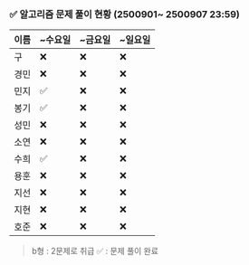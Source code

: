 ### ✅ 알고리즘 문제 풀이 현황 (2500901~ 2500907 23:59)

| 이름   | ~수요일 | ~금요일 | ~일요일 | 
|--------|--------|--------|--------|
| 구     | ❌      | ❌     | ❌     | 
| 경민   | ❌      | ❌     | ❌     |
| 민지   | ✅      | ❌     | ❌     | 
| 봉기   | ✅      | ❌     | ❌     |
| 성민   | ❌      | ❌     | ❌     |
| 소연   | ❌      | ❌     | ❌     | 
| 수희   | ✅      | ❌     | ❌     |
| 용훈   | ❌      | ❌     | ❌     |
| 지선   | ❌      | ❌     | ❌     |
| 지현   | ❌      | ❌     | ❌     |
| 호준   | ❌      | ❌     | ❌     | 

> b형 : 2문제로 취급
> ✅ : 문제 풀이 완료
